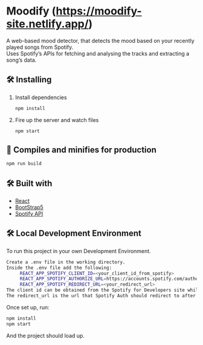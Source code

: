# Moodify (https://moodify-site.netlify.app/)    

A web-based mood detector, that detects the mood based on your recently played songs from Spotify.   
Uses Spotify’s APIs for fetching and analysing the tracks and extracting a song’s data.       

     

## 🛠 Installing

1. Install dependencies

   ```bash
   npm install
   ```

2. Fire up the server and watch files

   ```bash
   npm start
   ```

## 🚀 Compiles and minifies for production

```bash
npm run build
```

## 🛠 Built with

- [React](https://reactjs.org/)   
- [BootStrap5](https://getbootstrap.com/docs/5.0/getting-started/introduction/)     
- [Spotify API](https://developer.spotify.com/documentation/web-api/)     

## 🛠 Local Development Environment

   To run this project in your own Development Environment.
   ```bash
   Create a .env file in the working directory.
   Inside the .env file add the following:
        REACT_APP_SPOTIFY_CLIENT_ID=<your_client_id_from_spotify> 
        REACT_APP_SPOTIFY_AUTHORIZE_URL=https://accounts.spotify.com/authorize
        REACT_APP_SPOTIFY_REDIRECT_URL=<your_redirect_url>
   The client id can be obtained from the Spotify for Developers site while registering the app.
   The redirect_url is the url that Spotify Auth should redirect to after authorization. 
   ```
   
   Once set up, run:
   ```bash
   npm install
   npm start
   ```
   And the project should load up.
  
